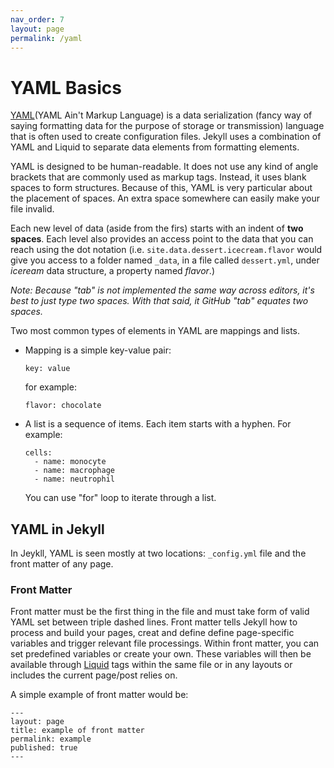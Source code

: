 ```yaml
---
nav_order: 7
layout: page
permalink: /yaml
---
```


# YAML Basics

[YAML](https://yaml.org/)(YAML Ain't Markup Language) is a data serialization (fancy way of saying formatting data for the purpose of storage or transmission) language that is often used to create configuration files. Jekyll uses a combination of YAML and Liquid to separate data elements from formatting elements.

YAML is designed to be human-readable. It does not use any kind of angle brackets that are commonly used as markup tags. Instead, it uses blank spaces to form structures. Because of this, YAML is very particular about the placement of spaces. An extra space somewhere can easily make your file invalid. 

Each new level of data (aside from the firs) starts with an indent of **two spaces**. Each level also provides an access point to the data that you can reach using the dot notation (i.e. `site.data.dessert.icecream.flavor` would give you access to a folder named `_data`, in a file called `dessert.yml`, under _iceream_ data structure, a property named _flavor_.)

_Note: Because "tab" is not implemented the same way across editors, it's best to just type two spaces. With that said, it GitHub "tab" equates two spaces._

Two most common types of elements in YAML are mappings and lists. 
- Mapping is a simple key-value pair:

  ```
  key: value
  ```
  for example:
  
  ```
  flavor: chocolate
  ```
- A list is a sequence of items. Each item starts with a hyphen. For example:
 
  ```
  cells:
    - name: monocyte
    - name: macrophage
    - name: neutrophil
  ```
  
  You can use "for" loop to iterate through a list.
  
## YAML in Jekyll
  
In Jeykll, YAML is seen mostly at two locations: `_config.yml` file and the front matter of any page. 

### Front Matter

Front matter must be the first thing in the file and must take form of valid YAML set between triple dashed lines. Front matter tells Jekyll how to process and build your pages, creat and define define page-specific variables and trigger relevant file processings. Within front matter, you can set predefined variables or create your own. These variables will then be available through [Liquid](https://jekyllrb.com/docs/liquid/) tags within the same file or in any layouts or includes the current page/post relies on. 

A simple example of front matter would be:
```
---
layout: page
title: example of front matter
permalink: example
published: true
---
```
